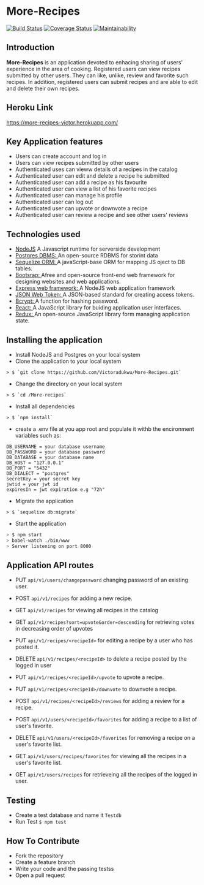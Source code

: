 # More-Recipes
[![Build Status](https://travis-ci.org/Victoradukwu/More-Recipes.svg?branch=develop)](https://travis-ci.org/Victoradukwu/More-Recipes)
[![Coverage Status](https://coveralls.io/repos/github/Victoradukwu/More-Recipes/badge.svg?branch=coveralls-config)](https://coveralls.io/github/Victoradukwu/More-Recipes?branch=coveralls-config)
[![Maintainability](https://api.codeclimate.com/v1/badges/87acc34bde92d0d7a519/maintainability)](https://codeclimate.com/github/Victoradukwu/More-Recipes/maintainability)
## Introduction
**More-Recipes** is an application devoted to enhacing sharing of users' experience in the area of cooking. Registered users can view recipes submitted by other users. They can like, unlike, review and favorite such recipes. In addition, registered users can submit recipes and are able to edit and delete their own recipes.

## __Heroku Link__
https://more-recipes-victor.herokuapp.com/

## Key Application features  
* Users can create account and log in
* Users can view recipes submitted by other users
* Authenticated uses can vieww details of a recipes in the catalog
* Authenticated user can edit and delete a recipe he submitted
* Authenticated user can add a recipe as his favourite
* Authenticated user can view a list of his favorite recipes
* Authenticated user can manage his profile
* Authenticated user can log out
* Authenticated user can upvote or downvote a recipe
* Authenticated user can review a recipe and see other users' reviews

## Technologies used
* <a href = "https://nodejs.org/">NodeJS</a> A Javascript runtime for serverside development
* <a href ="https://www.postgresql.org/">Postgres DBMS: </a> An open-source RDBMS for storint data
* <a href ="http://docs.sequelizejs.com/">Sequelize ORM: </a>A javaScript-base ORM for mapping JS oject to DB tables.
* <a href ="https://getbootstrap.com/">Bootsrap: </a>Afree and open-source front-end web framework for designing websites and web applications.
* <a href = "https://expressjs.com/">Express web framework: </a> A NodeJS web application framework
* <a href ="https://jwt.io/">JSON Web Token: </a> A JSON-based standard for creating access tokens.
* <a href ="https://www.npmjs.com/package/bcrypt">Bcrypt: </a> A function for hashing password.
* <a href ="https://reactjs.org/">React: </a> A JavaScript library for buiding application user interfaces.
* <a href ="https://redux.js.org/">Redux: </a> An open-source JavaScript library form managing application state.

## Installing the application 
* Install NodeJS  and Postgres on your local system
* Clone the application to your local system
```Sh
> $ `git clone https://github.com/Victoradukwu/More-Recipes.git`
```
* Change the directory on your local system
```Sh
> $ `cd /More-recipes`
```
* Install all dependencies
```Sh
> $ `npm install`
```
* create a .env file at you app root and populate it withb the encironment variables such as:
```Sh
DB_USERNAME = your database username
DB_PASSWORD = your database password
DB_DATABASE = your database name
DB_HOST = "127.0.0.1"
DB_PORT = "5432"
DB_DIALECT = "postgres"
secretKey = your secret key
jwtid = your jwt id
expiresIn = jwt expiration e.g "72h"
```
* Migrate the application
```Sh
> $ `sequelize db:migrate`
```
* Start the application
```sh
> $ npm start
> babel-watch ./bin/www
> Server listening on port 8000
```
## Application API routes
* PUT `api/v1/users/changepassword` changing password of an existing user. 

* POST `api/v1/recipes` for adding a new recipe.
  
* GET `api/v1/recipes` for viewing all recipes in the catalog

* GET `api/v1/recipes?sort=upvote&order=descending` for retrieving votes in decreasing order of upvotes

* PUT `api/v1/recipes/<recipeId>` for editing a recipe by a user who has posted it.

* DELETE `api/v1/recipes/<recipeId>` to delete a recipe posted by the logged in user

* PUT `api/v1/recipes/<recipeId>/upvote` to upvote a recipe.

* PUT `api/v1/recipes/<recipeId>/downvote` to downvote a recipe.

* POST `api/v1/recipes/<recipeId>/reviews` for adding a review for a recipe.

* POST `api/v1/users/<recipeId>/favorites` for adding a recipe to a list of user's favorite.

* DELETE `api/v1/users/<recipeId>/favorites` for removing a recipe on a user's favorite list.

* GET `api/v1/users/recipes/favorites` for viewing all the recipes in a user's favorite list.
* GET `api/v1/users/recipes` for retrieveing all the recipes of the logged in user.

## Testing
* Create a test database and name it `Testdb`
* Run Test `$ npm test`

## How To Contribute
* Fork the repository
* Create a feature branch
* Write your code and the passing testss
* Open a pull request

